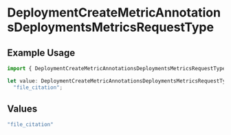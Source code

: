 # DeploymentCreateMetricAnnotationsDeploymentsMetricsRequestType

## Example Usage

```typescript
import { DeploymentCreateMetricAnnotationsDeploymentsMetricsRequestType } from "@orq-ai/node/models/operations";

let value: DeploymentCreateMetricAnnotationsDeploymentsMetricsRequestType =
  "file_citation";
```

## Values

```typescript
"file_citation"
```